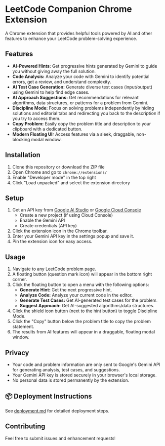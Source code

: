 # LeetCode Companion Chrome Extension

A Chrome extension that provides helpful tools powered by AI and other features to enhance your LeetCode problem-solving experience.

## Features

- **AI-Powered Hints:** Get progressive hints generated by Gemini to guide you without giving away the full solution.
- **Code Analysis:** Analyze your code with Gemini to identify potential errors, get a review, and understand complexity.
- **AI Test Case Generation:** Generate diverse test cases (input/output) using Gemini to help find edge cases.
- **AI Approach Suggestions:** Get recommendations for relevant algorithms, data structures, or patterns for a problem from Gemini.
- **Discipline Mode:** Focus on solving problems independently by hiding solutions and editorial tabs and redirecting you back to the description if you try to access them.
- **Copy Problem:** Easily copy the problem title and description to your clipboard with a dedicated button.
- **Modern Floating UI:** Access features via a sleek, draggable, non-blocking modal window.

## Installation

1. Clone this repository or download the ZIP file
2. Open Chrome and go to `chrome://extensions/`
3. Enable "Developer mode" in the top right
4. Click "Load unpacked" and select the extension directory

## Setup

1. Get an API key from [Google AI Studio](https://aistudio.google.com/) or [Google Cloud Console](https://console.cloud.google.com/)
   - Create a new project (if using Cloud Console)
   - Enable the Gemini API
   - Create credentials (API key)
2. Click the extension icon in the Chrome toolbar.
3. Enter your Gemini API key in the settings popup and save it.
4. Pin the extension icon for easy access.

## Usage

1. Navigate to any LeetCode problem page.
2. A floating button (question mark icon) will appear in the bottom right corner.
3. Click the floating button to open a menu with the following options:
    - **Generate Hint:** Get the next progressive hint.
    - **Analyze Code:** Analyze your current code in the editor.
    - **Generate Test Cases:** Get AI-generated test cases for the problem.
    - **Suggest Approach:** Get AI-suggested algorithms/data structures.
4. Click the shield icon button (next to the hint button) to toggle Discipline Mode.
5. Click the "Copy" button below the problem title to copy the problem statement.
6. The results from AI features will appear in a draggable, floating modal window.

## Privacy

- Your code and problem information are only sent to Google's Gemini API for generating analysis, test cases, and suggestions.
- Your Gemini API key is stored securely in your browser's local storage.
- No personal data is stored permanently by the extension.

## 📦 Deployment Instructions

See [deployment.md](DEPLOYMENT.md) for detailed deployment steps.

## Contributing

Feel free to submit issues and enhancement requests! 
